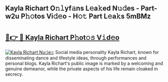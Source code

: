 ## Kayla Richart O𝚗𝚕yf𝚊ns L𝚎a𝚔ed N𝚞𝚍es - Part-w2u P𝚑𝚘tos Vi𝚍𝚎o - H𝚘𝚝 Part L𝚎a𝚔s 5mBMz

# <h2><a href="http://kf54le.oniu.top/?m=Kayla+Richart">🔗👉 🔴 Kayla Richart P𝚑ot𝚘𝚜 V𝚒d𝚎o</a></h2>

[![Kayla Richart Nu𝚍e𝚜](https://i.imgur.com/0qMVB7G.gif)](http://kf54le.oniu.top/?m=Kayla+Richart)
Social media personality Kayla Richart, known for disseminating dance and lifestyle ideas, through performances and personal blogs. Kayla Richart's public image is marked by a welcoming and genuine demeanor, while the private aspects of his life remain cloaked in secrecy.  
